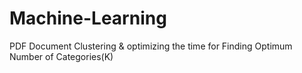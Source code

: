 # Machine-Learning
PDF Document Clustering &amp; optimizing the time for Finding Optimum Number of Categories(K)
